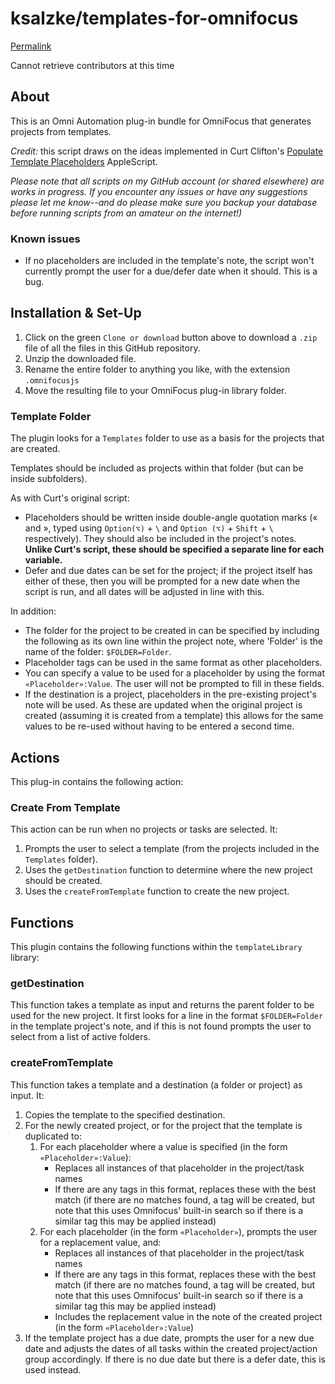# ksalzke/templates-for-omnifocus

[Permalink](https://github.com/ksalzke/templates-for-omnifocus/blob/1619ed3a192d9f548ec34002ef704199196e2ca5/README.md)

Cannot retrieve contributors at this time

## About

This is an Omni Automation plug-in bundle for OmniFocus that generates projects from templates.

_Credit:_ this script draws on the ideas implemented in Curt Clifton's [Populate Template Placeholders](http://curtclifton.net/poptemp) AppleScript.

_Please note that all scripts on my GitHub account \(or shared elsewhere\) are works in progress. If you encounter any issues or have any suggestions please let me know--and do please make sure you backup your database before running scripts from an amateur on the internet!\)_

### Known issues

* If no placeholders are included in the template's note, the script won't currently prompt the user for a due/defer date when it should. This is a bug.

## Installation & Set-Up

1. Click on the green `Clone or download` button above to download a `.zip` file of all the files in this GitHub repository.
2. Unzip the downloaded file.
3. Rename the entire folder to anything you like, with the extension `.omnifocusjs`
4. Move the resulting file to your OmniFocus plug-in library folder.

### Template Folder

The plugin looks for a `Templates` folder to use as a basis for the projects that are created.

Templates should be included as projects within that folder \(but can be inside subfolders\).

As with Curt's original script:

* Placeholders should be written inside double-angle quotation marks \(« and », typed using `Option(⌥)` + `\` and `Option (⌥)` + `Shift` + `\` respectively\). They should also be included in the project's notes. **Unlike Curt's script, these should be specified a separate line for each variable.**
* Defer and due dates can be set for the project; if the project itself has either of these, then you will be prompted for a new date when the script is run, and all dates will be adjusted in line with this.

In addition:

* The folder for the project to be created in can be specified by including the following as its own line within the project note, where 'Folder' is the name of the folder: `$FOLDER=Folder`.
* Placeholder tags can be used in the same format as other placeholders.
* You can specify a value to be used for a placeholder by using the format `«Placeholder»:Value`. The user will not be prompted to fill in these fields.
* If the destination is a project, placeholders in the pre-existing project's note will be used. As these are updated when the original project is created \(assuming it is created from a template\) this allows for the same values to be re-used without having to be entered a second time.

## Actions

This plug-in contains the following action:

### Create From Template

This action can be run when no projects or tasks are selected. It:

1. Prompts the user to select a template \(from the projects included in the `Templates` folder\).
2. Uses the `getDestination` function to determine where the new project should be created.
3. Uses the `createFromTemplate` function to create the new project.

## Functions

This plugin contains the following functions within the `templateLibrary` library:

### getDestination

This function takes a template as input and returns the parent folder to be used for the new project. It first looks for a line in the format `$FOLDER=Folder` in the template project's note, and if this is not found prompts the user to select from a list of active folders.

### createFromTemplate

This function takes a template and a destination \(a folder or project\) as input. It:

1. Copies the template to the specified destination.
2. For the newly created project, or for the project that the template is duplicated to:
   1. For each placeholder where a value is specified \(in the form `«Placeholder»:Value`\):
      * Replaces all instances of that placeholder in the project/task names
      * If there are any tags in this format, replaces these with the best match \(if there are no matches found, a tag will be created, but note that this uses Omnifocus' built-in search so if there is a similar tag this may be applied instead\)
   2. For each placeholder \(in the form `«Placeholder»`\), prompts the user for a replacement value, and:
      * Replaces all instances of that placeholder in the project/task names
      * If there are any tags in this format, replaces these with the best match \(if there are no matches found, a tag will be created, but note that this uses Omnifocus' built-in search so if there is a similar tag this may be applied instead\)
      * Includes the replacement value in the note of the created project \(in the form `«Placeholder»:Value`\)
3. If the template project has a due date, prompts the user for a new due date and adjusts the dates of all tasks within the created project/action group accordingly. If there is no due date but there is a defer date, this is used instead.

